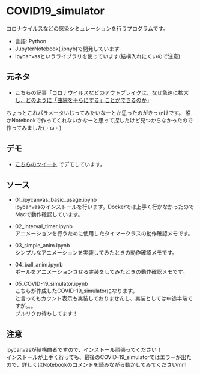 # COVID19_simulator
コロナウイルスなどの感染シミュレーションを行うプログラムです。
- 言語: Python
- JupyterNotebook(.ipnyb)で開発しています
- ipycanvasというライブラリを使っています(結構入れにくいので注意)

## 元ネタ
- こちらの記事「[コロナウイルスなどのアウトブレイクは、なぜ急速に拡大し、どのように「曲線を平らにする」ことができるのか](https://www.washingtonpost.com/graphics/2020/health/corona-simulation-japanese/)」

ちょっとこれパラメータいじってみたいなーとか思ったのがきっかけです。
誰かNotebookで作ってくれないかなーと思って探したけど見つからなかったので作ってみました(・ω・)

## デモ
- [こちらのツイート](https://twitter.com/yasubeitwi/status/1241337020770684928) でデモしています。

## ソース
- 01_ipycanvas_basic_usage.ipynb <br>
ipycanvasのインストールを行います。Dockerでは上手く行かなかったのでMacで動作確認しています。

- 02_interval_timer.ipynb <br>
アニメーションを行うために使用したタイマークラスの動作確認メモです。

- 03_simple_anim.ipynb <br>
シンプルなアニメーションを実装してみたときの動作確認メモです。

- 04_ball_anim.ipynb <br>
ボールをアニメーションさせる実装をしてみたときの動作確認メモです。

- 05_COVID-19_simulator.ipynb <br>
こちらが作成したCOVID-19_simulatorになります。 <br>
と言ってもカウント表示も実装しておりませんし、実装としては中途半端ですが。。。<br>
プルリクお待ちしてます！

## 注意
ipycanvasが結構曲者ですので、インストール頑張ってください！ <br>
インストールが上手く行っても、最後のCOVID-19_simulatorではエラーが出たので、詳しくはNotebookのコメントを読みながら動かしてみてくださいmm <br>

